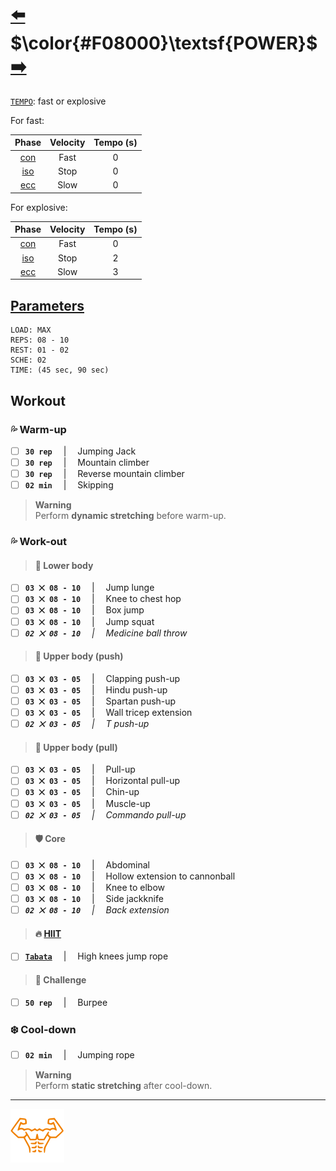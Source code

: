 # [:arrow_left:][prev] $\color{#F08000}\textsf{POWER}$ [:arrow_right:][next]

[`TEMPO`][h]\: fast or explosive

For fast:

|Phase   |Velocity|Tempo (s)|
|:------:|:------:|:-------:|
|[con][c]|Fast    |0        |
|[iso][i]|Stop    |0        |
|[ecc][e]|Slow    |0        |

For explosive:

|Phase   |Velocity|Tempo (s)|
|:------:|:------:|:-------:|
|[con][c]|Fast    |0        |
|[iso][i]|Stop    |2        |
|[ecc][e]|Slow    |3        |

## [Parameters]

```text
LOAD: MAX
REPS: 08 - 10
REST: 01 - 02
SCHE: 02
TIME: (45 sec, 90 sec)
```

## Workout

### :sweat_drops: Warm-up

+ [ ] **`30 rep`** &emsp;\|&emsp; Jumping Jack
+ [ ] **`30 rep`** &emsp;\|&emsp; Mountain climber
+ [ ] **`30 rep`** &emsp;\|&emsp; Reverse mountain climber
+ [ ] **`02 min`** &emsp;\|&emsp; Skipping

> **Warning**  
> Perform **dynamic stretching** before warm-up\.

### :sweat_drops: Work-out

> #### :leg: Lower body

+ [ ] **`03 ⨉ 08 - 10`** &emsp;\|&emsp; Jump lunge
+ [ ] **`03 ⨉ 08 - 10`** &emsp;\|&emsp; Knee to chest hop
+ [ ] **`03 ⨉ 08 - 10`** &emsp;\|&emsp; Box jump
+ [ ] **`03 ⨉ 08 - 10`** &emsp;\|&emsp; Jump squat
+ [ ] _**`02 ⨉ 08 - 10`** &emsp;\|&emsp; Medicine ball throw_

> #### :muscle: Upper body \(push\)

+ [ ] **`03 ⨉ 03 - 05`** &emsp;\|&emsp; Clapping push-up
+ [ ] **`03 ⨉ 03 - 05`** &emsp;\|&emsp; Hindu push-up
+ [ ] **`03 ⨉ 03 - 05`** &emsp;\|&emsp; Spartan push-up
+ [ ] **`03 ⨉ 03 - 05`** &emsp;\|&emsp; Wall tricep extension
+ [ ] _**`02 ⨉ 03 - 05`** &emsp;\|&emsp; T push-up_

> #### :muscle: Upper body \(pull\)

+ [ ] **`03 ⨉ 03 - 05`** &emsp;\|&emsp; Pull-up
+ [ ] **`03 ⨉ 03 - 05`** &emsp;\|&emsp; Horizontal pull-up
+ [ ] **`03 ⨉ 03 - 05`** &emsp;\|&emsp; Chin-up
+ [ ] **`03 ⨉ 03 - 05`** &emsp;\|&emsp; Muscle-up
+ [ ] _**`02 ⨉ 03 - 05`** &emsp;\|&emsp; Commando pull-up_

> #### :shield: Core

+ [ ] **`03 ⨉ 08 - 10`** &emsp;\|&emsp; Abdominal
+ [ ] **`03 ⨉ 08 - 10`** &emsp;\|&emsp; Hollow extension to cannonball
+ [ ] **`03 ⨉ 08 - 10`** &emsp;\|&emsp; Knee to elbow
+ [ ] **`03 ⨉ 08 - 10`** &emsp;\|&emsp; Side jackknife
+ [ ] _**`02 ⨉ 08 - 10`** &emsp;\|&emsp; Back extension_

> #### :fire: [HIIT][h]

+ [ ] [**`Tabata`**][t] &emsp;\|&emsp; High knees jump rope

> #### :triangular_flag_on_post: Challenge

+ [ ] **`50 rep`** &emsp;\|&emsp; Burpee

### :snowflake: Cool-down

+ [ ] **`02 min`** &emsp;\|&emsp; Jumping rope

> **Warning**  
> Perform **static stretching** after cool-down\.

---

[![abs](../icons/six_pack_little.svg)](../training-1.md "Training 1")

<!-- predefined -->
[next]: mixed-1.md "Mixed 1 module"
[prev]: strength.md "Strength module"

<!-- glossary -->
[e]: ../../glossary.md#e "E"
[c]: ../../glossary.md#c "C"
[i]: ../../glossary.md#i "I"
[t]: ../../glossary.md#t "T"
[h]: ../../glossary.md#h "H"

<!-- named -->
[parameters]: ../training-1.md#parameters
